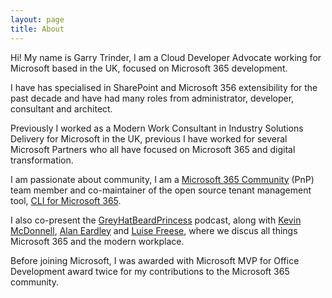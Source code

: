 ```yaml
---
layout: page
title: About
---
```


Hi! My name is Garry Trinder, I am a Cloud Developer Advocate working for Microsoft based in the UK, focused on Microsoft 365 development.

I have has specialised in SharePoint and Microsoft 356 extensibility for the past decade and have had many roles from administrator, developer, consultant and architect.

Previously I worked as a Modern Work Consultant in Industry Solutions Delivery for Microsoft in the UK, previous I have worked for several Microsoft Partners who all have focused on Microsoft 365 and digital transformation.
 
I am passionate about community, I am a [Microsoft 365 Community](https://pnp.github.io) (PnP) team member and co-maintainer of the open source tenant management tool, [CLI for Microsoft 365](https://pnp.github.io/cli-microsoft365).

I also co-present the [GreyHatBeardPrincess](https://www.greyhatbeard.com/) podcast, along with [Kevin McDonnell](https://www.mcd79.com/), [Alan Eardley](https://blog.eardley.co.uk) and [Luise Freese](https://www.m365princess.com/), where we discus all things Microsoft 365 and the modern workplace.

Before joining Microsoft, I was awarded with Microsoft MVP for Office Development award twice for my contributions to the Microsoft 365 community.